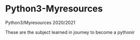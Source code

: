 # Python3-Myresources
Python3/Myresources 2020/2021

These are the subject learned in journey to become a pythonir
